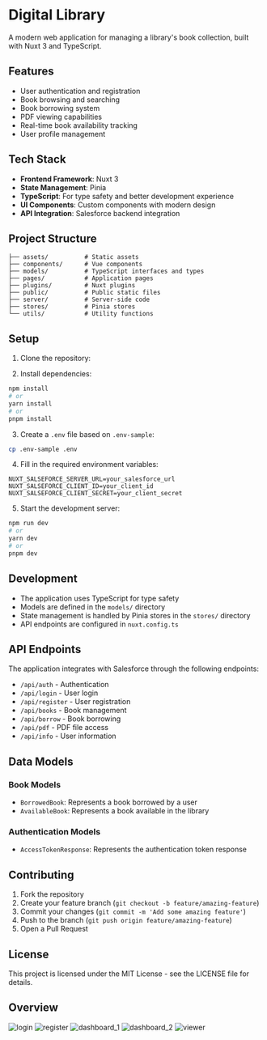 ﻿# Digital Library

A modern web application for managing a library's book collection, built with Nuxt 3 and TypeScript.

## Features

- User authentication and registration
- Book browsing and searching
- Book borrowing system
- PDF viewing capabilities
- Real-time book availability tracking
- User profile management

## Tech Stack

- **Frontend Framework**: Nuxt 3
- **State Management**: Pinia
- **TypeScript**: For type safety and better development experience
- **UI Components**: Custom components with modern design
- **API Integration**: Salesforce backend integration

## Project Structure

```
├── assets/          # Static assets
├── components/      # Vue components
├── models/          # TypeScript interfaces and types
├── pages/           # Application pages
├── plugins/         # Nuxt plugins
├── public/          # Public static files
├── server/          # Server-side code
├── stores/          # Pinia stores
└── utils/           # Utility functions
```

## Setup

1. Clone the repository:

2. Install dependencies:
```bash
npm install
# or
yarn install
# or
pnpm install
```

3. Create a `.env` file based on `.env-sample`:
```bash
cp .env-sample .env
```

4. Fill in the required environment variables:
```
NUXT_SALSEFORCE_SERVER_URL=your_salesforce_url
NUXT_SALSEFORCE_CLIENT_ID=your_client_id
NUXT_SALSEFORCE_CLIENT_SECRET=your_client_secret
```

5. Start the development server:
```bash
npm run dev
# or
yarn dev
# or
pnpm dev
```

## Development

- The application uses TypeScript for type safety
- Models are defined in the `models/` directory
- State management is handled by Pinia stores in the `stores/` directory
- API endpoints are configured in `nuxt.config.ts`

## API Endpoints

The application integrates with Salesforce through the following endpoints:

- `/api/auth` - Authentication
- `/api/login` - User login
- `/api/register` - User registration
- `/api/books` - Book management
- `/api/borrow` - Book borrowing
- `/api/pdf` - PDF file access
- `/api/info` - User information

## Data Models

### Book Models
- `BorrowedBook`: Represents a book borrowed by a user
- `AvailableBook`: Represents a book available in the library

### Authentication Models
- `AccessTokenResponse`: Represents the authentication token response

## Contributing

1. Fork the repository
2. Create your feature branch (`git checkout -b feature/amazing-feature`)
3. Commit your changes (`git commit -m 'Add some amazing feature'`)
4. Push to the branch (`git push origin feature/amazing-feature`)
5. Open a Pull Request

## License

This project is licensed under the MIT License - see the LICENSE file for details.

## Overview

![login](https://github.com/user-attachments/assets/d9c0cc42-ce7c-4126-bda8-92ec5712ff4e)
![register](https://github.com/user-attachments/assets/fadfaee8-7d4d-49a2-9016-191fee244b11)
![dashboard_1](https://github.com/user-attachments/assets/7fa38a09-41d2-4a95-9fb0-c7aebdeaffeb)
![dashboard_2](https://github.com/user-attachments/assets/06ba8a24-1569-433c-b1a5-76cb6aa7ef45)
![viewer](https://github.com/user-attachments/assets/1d7d2710-f259-439f-a01b-883332170871)

